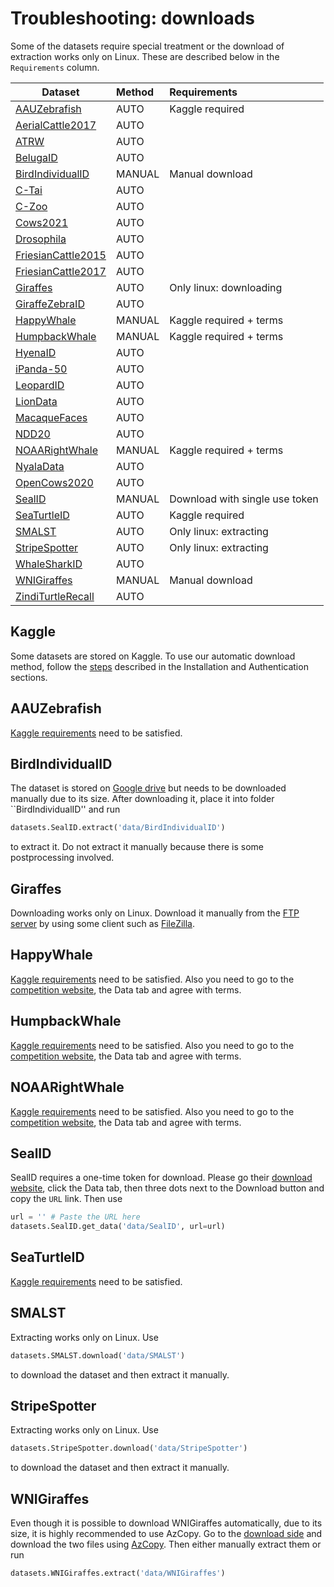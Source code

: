 # Troubleshooting: downloads

Some of the datasets require special treatment or the download of extraction works only on Linux. These are described below in the `Requirements` column.

| Dataset                | Method  |             Requirements           |
|------------------------|:-------|:-------------------------------|
| [AAUZebrafish](https://www.kaggle.com/datasets/aalborguniversity/aau-zebrafish-reid)          | AUTO    | Kaggle required                   |
| [AerialCattle2017](https://data.bris.ac.uk/data/dataset/3owflku95bxsx24643cybxu3qh)          | AUTO    |                                |
| [ATRW](https://lila.science/datasets/atrw)                   | AUTO    |                                |
| [BelugaID](https://lila.science/datasets/beluga-id-2022/)              | AUTO    |                                |
| [BirdIndividualID](https://github.com/AndreCFerreira/Bird_individualID)     | MANUAL  | Manual download    |
| [C-Tai](https://github.com/cvjena/chimpanzee_faces)       | AUTO    |                                |
| [C-Zoo](https://github.com/cvjena/chimpanzee_faces)       | AUTO    |                                |
| [Cows2021](https://data.bris.ac.uk/data/dataset/4vnrca7qw1642qlwxjadp87h7)              | AUTO    |                                |
| [Drosophila](https://github.com/j-schneider/fly_eye)             | AUTO    |                                |
| [FriesianCattle2015](https://data.bris.ac.uk/data/dataset/wurzq71kfm561ljahbwjhx9n3)   | AUTO    |                                |
| [FriesianCattle2017](https://data.bris.ac.uk/data/dataset/2yizcfbkuv4352pzc32n54371r)   | AUTO    |                                |
| [Giraffes](ftp://pbil.univ-lyon1.fr/pub/datasets/miele2021)       | AUTO    | Only linux: downloading                               |
| [GiraffeZebraID](https://lila.science/datasets/great-zebra-giraffe-id)       | AUTO    |                                |
| [HappyWhale](https://www.kaggle.com/competitions/happy-whale-and-dolphin)             | MANUAL  | Kaggle required + terms   |
| [HumpbackWhale](https://www.kaggle.com/competitions/humpback-whale-identification)          | MANUAL  | Kaggle required + terms   |
| [HyenaID](https://lila.science/datasets/hyena-id-2022/)               | AUTO    |                                |
| [iPanda-50](https://github.com/iPandaDateset/iPanda-50)              | AUTO    |                                |
| [LeopardID](https://lila.science/datasets/leopard-id-2022/)             | AUTO    |                                |
| [LionData](https://github.com/tvanzyl/wildlife_reidentification)              | AUTO    |                                |
| [MacaqueFaces](https://github.com/clwitham/MacaqueFaces)          | AUTO    |                                |
| [NDD20](https://doi.org/10.25405/data.ncl.c.4982342)                  | AUTO    |                                |
| [NOAARightWhale](https://www.kaggle.com/c/noaa-right-whale-recognition)        | MANUAL  | Kaggle required + terms   |
| [NyalaData](https://github.com/tvanzyl/wildlife_reidentification)             | AUTO    |                                |
| [OpenCows2020](https://data.bris.ac.uk/data/dataset/10m32xl88x2b61zlkkgz3fml17)           | AUTO    |                                |
| [SealID](https://doi.org/10.23729/0f4a3296-3b10-40c8-9ad3-0cf00a5a4a53)                 | MANUAL  | Download with single use token |
| [SeaTurtleID](https://www.kaggle.com/datasets/wildlifedatasets/seaturtleid)                 | AUTO    | Kaggle required                   |
| [SMALST](https://github.com/silviazuffi/smalst)                 | AUTO    | Only linux: extracting            |
| [StripeSpotter](https://code.google.com/archive/p/stripespotter/downloads)          | AUTO    | Only linux: extracting            |
| [WhaleSharkID](https://lila.science/datasets/whale-shark-id)         | AUTO    |                                |
| [WNIGiraffes](https://lila.science/datasets/wni-giraffes)           | MANUAL    | Manual download          |
| [ZindiTurtleRecall](https://zindi.africa/competitions/turtle-recall-conservation-challenge)    | AUTO    |                                |

## Kaggle

Some datasets are stored on Kaggle. To use our automatic download method, follow the [steps](https://www.kaggle.com/docs/api) described in the Installation and Authentication sections.

## AAUZebrafish

[Kaggle requirements](#kaggle) need to be satisfied.

## BirdIndividualID

The dataset is stored on [Google drive](https://drive.google.com/uc?id=1YT4w8yF44D-y9kdzgF38z2uYbHfpiDOA) but needs to be downloaded manually due to its size. After downloading it, place it into folder ``BirdIndividualID'' and run

```python
datasets.SealID.extract('data/BirdIndividualID')
```

to extract it. Do not extract it manually because there is some postprocessing involved.

## Giraffes

Downloading works only on Linux. Download it manually from the [FTP server](ftp://pbil.univ-lyon1.fr/pub/datasets/miele2021/) by using some client such as [FileZilla](https://filezilla-project.org/download.php?type=client).

## HappyWhale

[Kaggle requirements](#kaggle) need to be satisfied. Also you need to go to the [competition website](https://www.kaggle.com/competitions/happy-whale-and-dolphin), the Data tab and agree with terms.

## HumpbackWhale

[Kaggle requirements](#kaggle) need to be satisfied. Also you need to go to the [competition website](https://www.kaggle.com/competitions/humpback-whale-identification), the Data tab and agree with terms.

## NOAARightWhale

[Kaggle requirements](#kaggle) need to be satisfied. Also you need to go to the [competition website](https://www.kaggle.com/c/noaa-right-whale-recognition), the Data tab and agree with terms.

## SealID

SealID requires a one-time token for download. Please go their [download website](https://doi.org/10.23729/0f4a3296-3b10-40c8-9ad3-0cf00a5a4a53), click the Data tab, then three dots next to the Download button and copy the `URL` link. Then use

```python
url = '' # Paste the URL here
datasets.SealID.get_data('data/SealID', url=url)
```

## SeaTurtleID

[Kaggle requirements](#kaggle) need to be satisfied.

## SMALST

Extracting works only on Linux. Use

```python
datasets.SMALST.download('data/SMALST')
```

to download the dataset and then extract it manually.

## StripeSpotter

Extracting works only on Linux. Use

```python
datasets.StripeSpotter.download('data/StripeSpotter')
```

to download the dataset and then extract it manually.

## WNIGiraffes

Even though it is possible to download WNIGiraffes automatically, due to its size, it is highly recommended to use AzCopy. Go to the [download side](https://lila.science/datasets/wni-giraffes) and download the two files using [AzCopy](https://lila.science/faq#downloadtips). Then either manually extract them or run

```python
datasets.WNIGiraffes.extract('data/WNIGiraffes')
```
